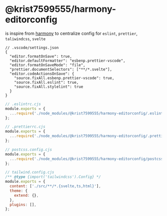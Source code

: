 # @krist7599555/harmony-editorconfig

is inspire from [harmony](https://github.com/haydenbleasel/harmony) to centralize config for `eslint`, `prettier`, `taliwindcss`, `svelte`

```jsonc
// .vscode/settings.json
{
  "editor.formatOnSave": true,
  "editor.defaultFormatter": "esbenp.prettier-vscode",
  "editor.formatOnSaveMode": "file",
  "prettier.documentSelectors": ["**/*.svelte"],
  "editor.codeActionsOnSave": {
    "source.fixAll.esbenp.prettier-vscode": true,
    "source.fixAll.eslint": true,
    "source.fixAll.stylelint": true
  }
}
```

```javascript
// .eslintrc.cjs
module.exports = {
  ...require('./node_modules/@krist7599555/harmony-editorconfig/.eslintrc.cjs'),
};
```

```javascript
// .prettierrc.cjs
module.exports = {
  ...require('./node_modules/@krist7599555/harmony-editorconfig/.prettierrc.cjs'),
};
```

```javascript
// postcss.config.cjs
module.exports = {
  ...require('./node_modules/@krist7599555/harmony-editorconfig/postcss.config.cjs'),
};
```

```javascript
// tailwind.config.cjs
/** @type {import('tailwindcss').Config} */
module.exports = {
  content: ['./src/**/*.{svelte,ts,html}'],
  theme: {
    extend: {},
  },
  plugins: [],
};
```
